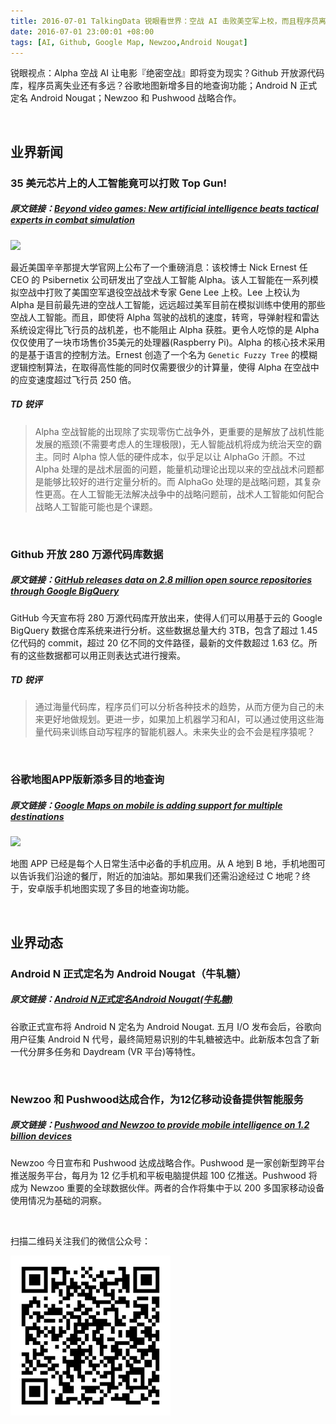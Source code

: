 ```yaml
---
title: 2016-07-01 TalkingData 锐眼看世界：空战 AI 击败美空军上校，而且程序员离失业又近了一步
date: 2016-07-01 23:00:01 +08:00
tags: [AI, Github, Google Map, Newzoo,Android Nougat]
---
```


锐眼视点：Alpha 空战 AI 让电影『绝密空战』即将变为现实？Github 开放源代码库，程序员离失业还有多远？谷歌地图新增多目的地查询功能；Android N 正式定名 Android Nougat；Newzoo 和 Pushwood 战略合作。

<br>

## 业界新闻

### 35 美元芯片上的人工智能竟可以打败 Top Gun!

##### 原文链接：[Beyond video games: New artificial intelligence beats tactical experts in combat simulation](http://magazine.uc.edu/editors_picks/recent_features/alpha.html)

![](http://i1.piimg.com/567952/ca26f0282688a3ca.png)

最近美国辛辛那提大学官网上公布了一个重磅消息：该校博士 Nick Ernest 任 CEO 的 Psibernetix 公司研发出了空战人工智能 Alpha。该人工智能在一系列模拟空战中打败了美国空军退役空战战术专家 Gene Lee 上校。Lee 上校认为 Alpha 是目前最先进的空战人工智能，远远超过美军目前在模拟训练中使用的那些空战人工智能。而且，即使将 Alpha 驾驶的战机的速度，转弯，导弹射程和雷达系统设定得比飞行员的战机差，也不能阻止 Alpha 获胜。更令人吃惊的是 Alpha 仅仅使用了一块市场售价35美元的处理器(Raspberry Pi)。Alpha 的核心技术采用的是基于语言的控制方法。Ernest 创造了一个名为 `Genetic Fuzzy Tree` 的模糊逻辑控制算法，在取得高性能的同时仅需要很少的计算量，使得 Alpha 在空战中的应变速度超过飞行员 250 倍。

##### TD 锐评

> Alpha 空战智能的出现除了实现零伤亡战争外，更重要的是解放了战机性能发展的瓶颈(不需要考虑人的生理极限)，无人智能战机将成为统治天空的霸主。同时 Alpha 惊人低的硬件成本，似乎足以让 AlphaGo 汗颜。不过 Alpha 处理的是战术层面的问题，能量机动理论出现以来的空战战术问题都是能够比较好的进行定量分析的。而 AlphaGo 处理的是战略问题，其复杂性更高。在人工智能无法解决战争中的战略问题前，战术人工智能如何配合战略人工智能可能也是个课题。

<br>

### Github 开放 280 万源代码库数据

##### 原文链接：[GitHub releases data on 2.8 million open source repositories through Google BigQuery](http://venturebeat.com/2016/06/29/github-releases-data-on-2-8-million-open-source-repositories-through-google-bigquery/)

GitHub 今天宣布将 280 万源代码库开放出来，使得人们可以用基于云的 Google BigQuery 数据仓库系统来进行分析。这些数据总量大约 3TB，包含了超过 1.45 亿代码的 commit，超过 20 亿不同的文件路径，最新的文件数超过 1.63 亿。所有的这些数据都可以用正则表达式进行搜索。

##### TD 锐评

> 通过海量代码库，程序员们可以分析各种技术的趋势，从而方便为自己的未来更好地做规划。更进一步，如果加上机器学习和AI，可以通过使用这些海量代码来训练自动写程序的智能机器人。未来失业的会不会是程序猿呢？

<br>

### 谷歌地图APP版新添多目的地查询

##### 原文链接：[Google Maps on mobile is adding support for multiple destinations](http://www.theverge.com/2016/6/29/12060682/google-maps-android-app-multiple-destinations?utm_campaign=theverge&utm_content=chorus&utm_medium=social&utm_source=twitter)

![](http://i1.piimg.com/567952/8c937b88cadcfbcf.png)

地图 APP 已经是每个人日常生活中必备的手机应用。从 A 地到 B 地，手机地图可以告诉我们沿途的餐厅，附近的加油站。那如果我们还需沿途经过 C 地呢？终于，安卓版手机地图实现了多目的地查询功能。

<br>

## 业界动态

### Android N 正式定名为 Android Nougat（牛轧糖）

##### 原文链接：[Android N正式定名Android Nougat(牛轧糖)](http://www.theverge.com/2016/6/30/12067774/android-n-is-now-android-nougat)

谷歌正式宣布将 Android N 定名为 Android Nougat. 五月 I/O 发布会后，谷歌向用户征集 Android N 代号，最终简短易识别的牛轧糖被选中。此新版本包含了新一代分屏多任务和 Daydream (VR 平台)等特性。

<br>

### Newzoo 和 Pushwood达成合作，为12亿移动设备提供智能服务

##### 原文链接：[Pushwood and Newzoo to provide mobile intelligence on 1.2 billion devices](https://newzoo.com/news/pushwoosh-newzoo-partner-to-provide-mobile-device-intelligence/)

Newzoo 今日宣布和 Pushwood 达成战略合作。Pushwood 是一家创新型跨平台推送服务平台，每月为 12 亿手机和平板电脑提供超 100 亿推送。Pushwood 将成为 Newzoo 重要的全球数据伙伴。两者的合作将集中于以 200 多国家移动设备使用情况为基础的洞察。

<br>

扫描二维码关注我们的微信公众号：

![](/images/erweima.jpg)
